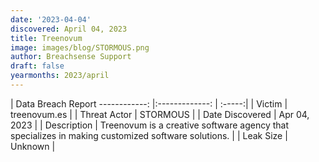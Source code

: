 ```yaml
---
date: '2023-04-04'
discovered: April 04, 2023
title: Treenovum
image: images/blog/STORMOUS.png
author: Breachsense Support
draft: false
yearmonths: 2023/april
---
```



| Data Breach Report
------------:     |:-------------:    | :-----:|
| Victim      | treenovum.es      | 
| Threat Actor      | STORMOUS      | 
| Date Discovered      | Apr 04, 2023      | 
| Description      | Treenovum is a creative software agency that specializes in making customized software solutions.      | 
| Leak Size      | Unknown      | 

